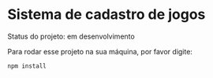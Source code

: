 <h1>Sistema de cadastro de jogos</h1>

Status do projeto: em desenvolvimento

Para rodar esse projeto na sua máquina, por favor digite:

```
npm install
```
